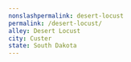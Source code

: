 ```yaml
---
﻿nonslashpermalink: desert-locust
permalink: /desert-locust/
alley: Desert Locust
city: Custer
state: South Dakota
---
```

